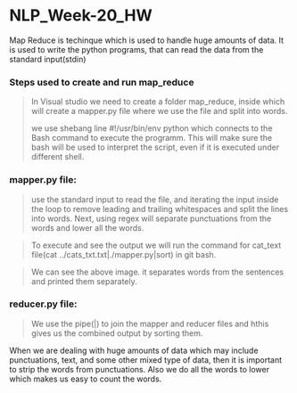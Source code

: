 # NLP_Week-20_HW


Map Reduce is techinque which is used to handle huge amounts of data. It is used to write the python programs, that can read the data from the standard input(stdin)

### Steps used to create and run map_reduce
> In Visual studio we need to create a folder map_reduce, inside which will create a mapper.py file where we use the file and split into words.
> 
> we use shebang line #!/usr/bin/env python which connects to the Bash command to execute the programm. This will make sure the bash will be used to interpret the script, even if it is executed under different shell.
> 
### mapper.py file:
>use the standard input to read the file, and iterating the input inside the loop to remove leading and trailing whitespaces and split the lines into words. Next, using regex will separate punctuations from the words and lower all the words.

>To execute and see the output we will run the command for cat_text file(cat ../cats_txt.txt|./mapper.py|sort) in git bash.



> We can see the above image. it separates words from the sentences and printed them separately.

### reducer.py file:
> We use the pipe(|) to join the mapper and reducer files and hthis gives us the combined output by sorting them.
> 



When we are dealing with huge amounts of data which may include punctuations, text, and some other mixed type of data, then it is important to strip the words from punctuations.
Also we do all the words to lower which makes us easy to count the words.
